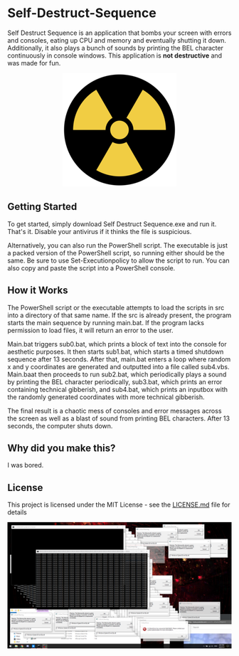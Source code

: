 # Self-Destruct-Sequence
Self Destruct Sequence is an application that bombs your screen with errors and consoles, eating up CPU and memory and eventually shutting it down. Additionally, it also plays a bunch of sounds by printing the BEL character continuously in console windows. This application is **not destructive** and was made for fun.
<p align="center">
  <img src="./res/Nuke.png" alt="Nuke">
</p>

## Getting Started
To get started, simply download Self Destruct Sequence.exe and run it. That's it. Disable your antivirus if it thinks the file is suspicious.

Alternatively, you can also run the PowerShell script. The executable is just a packed version of the PowerShell script, so running either should be the same. Be sure to use Set-Executionpolicy to allow the script to run. You can also copy and paste the script into a PowerShell console.

## How it Works
The PowerShell script or the executable attempts to load the scripts in src into a directory of that same name. If the src is already present, the program starts the main sequence by running main.bat. If the program lacks permission to load files, it will return an error to the user.

Main.bat triggers sub0.bat, which prints a block of text into the console for aesthetic purposes. It then starts sub1.bat, which starts a timed shutdown sequence after 13 seconds. After that, main.bat enters a loop where random x and y coordinates are generated and outputted into a file called sub4.vbs. Main.baat then proceeds to run sub2.bat, which periodically plays a sound by printing the BEL character periodically, sub3.bat, which prints an error containing technical gibberish, and sub4.bat, which prints an inputbox with the randomly generated coordinates with more technical gibberish.

The final result is a chaotic mess of consoles and error messages across the screen as well as a blast of sound from printing BEL characters. After 13 seconds, the computer shuts down.

## Why did you make this?
I was bored.

## License
This project is licensed under the MIT License - see the [LICENSE.md](LICENSE.md) file for details

<p align="center">
  <img src="./res/Screenshot.png" alt="Screenshot">
</p>
